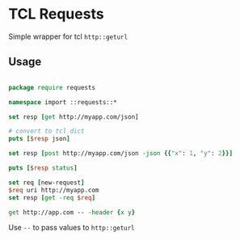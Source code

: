 # TCL Requests

Simple wrapper for tcl `http::geturl`

## Usage

```tcl

package require requests

namespace import ::requests::*

set resp [get http://myapp.com/json]

# convert to tcl dict
puts [$resp json]

set resp [post http://myapp.com/json -json {{"x": 1, "y": 2}}]

puts [$resp status]

set req [new-request]
$req uri http://myapp.com
set resp [get -req $req]

get http://app.com -- -header {x y} 

```

Use `--` to pass values to `http::geturl`
